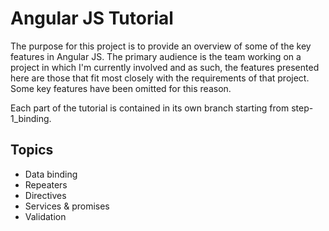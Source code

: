 # Angular JS Tutorial

The purpose for this project is to provide an overview of some of the key features in Angular JS.
The primary audience is the team working on a project in which I'm currently involved and as such,
the features presented here are those that fit most closely with the requirements of that project.
Some key features have been omitted for this reason.

Each part of the tutorial is contained in its own branch starting from step-1_binding.

## Topics
- Data binding
- Repeaters
- Directives
- Services & promises
- Validation